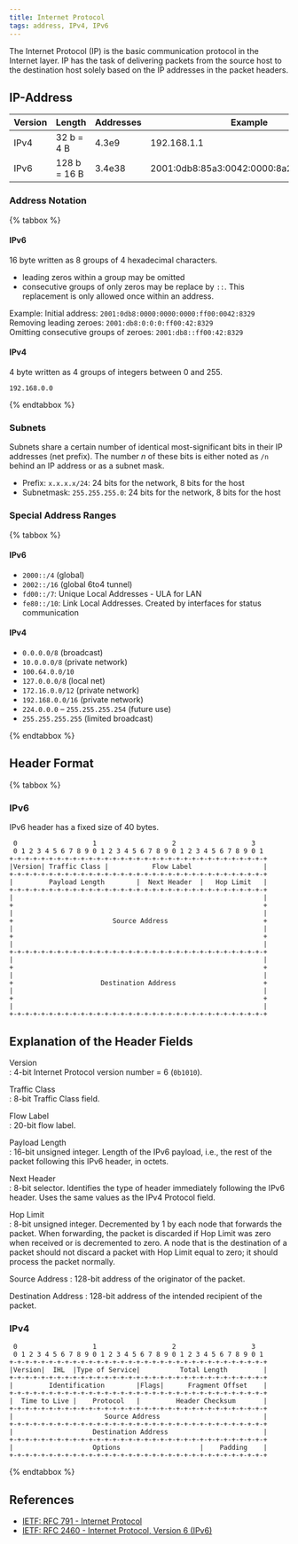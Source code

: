 ```yaml
---
title: Internet Protocol
tags: address, IPv4, IPv6
---
```

The Internet Protocol (IP) is the basic communication protocol in the Internet layer.
IP has the task of delivering packets from the source host to the destination host solely based on the IP addresses in the packet headers.


## IP-Address

| Version | Length       | Addresses | Example          |
|---------|--------------|-----------|------------------|
| IPv4    | 32 b = 4 B   | 4.3e9     | 192.168.1.1      |
| IPv6    | 128 b = 16 B | 3.4e38    | 2001:0db8:85a3:0042:0000:8a2e:0370:7334 |



### Address Notation

{% tabbox %}

#### IPv6 
16 byte written as 8 groups of 4 hexadecimal characters.

* leading zeros within a group may be omitted
* consecutive groups of only zeros may be replace by `::`. This replacement is only allowed once within an address.


Example: 
Initial address: `2001:0db8:0000:0000:0000:ff00:0042:8329`</br>
Removing leading zeroes: `2001:db8:0:0:0:ff00:42:8329`</br>
Omitting consecutive groups of zeroes: `2001:db8::ff00:42:8329`


#### IPv4 

4 byte written as 4 groups of integers between 0 and 255.

`192.168.0.0`

{% endtabbox %}


### Subnets
Subnets share a certain number of identical most-significant bits in their IP addresses (net prefix). The number $n$ of these bits is either noted as `/n` behind an IP address or as a subnet mask.

* Prefix: `x.x.x.x/24`: 24 bits for the network, 8 bits for the host
* Subnetmask: `255.255.255.0`: 24 bits for the network, 8 bits for the host




### Special Address Ranges

{% tabbox %}

#### IPv6
* `2000::/4` (global)
* `2002::/16` (global 6to4 tunnel)
* `fd00::/7`: Unique Local Addresses - ULA  for LAN
* `fe80::/10`: Link Local Addresses. Created by interfaces for status communication


#### IPv4 

* `0.0.0.0/8` (broadcast)
* `10.0.0.0/8` (private network)
* `100.64.0.0/10`
* `127.0.0.0/8` (local net)
* `172.16.0.0/12` (private network)
* `192.168.0.0/16` (private network)
* `224.0.0.0` – `255.255.255.254` (future use)
* `255.255.255.255` (limited broadcast)

{% endtabbox %}









## Header Format

{% tabbox %}

### IPv6 
IPv6 header has a fixed size of 40 bytes.

```diagram
 0                   1                   2                   3
 0 1 2 3 4 5 6 7 8 9 0 1 2 3 4 5 6 7 8 9 0 1 2 3 4 5 6 7 8 9 0 1
+-+-+-+-+-+-+-+-+-+-+-+-+-+-+-+-+-+-+-+-+-+-+-+-+-+-+-+-+-+-+-+-+
|Version| Traffic Class |           Flow Label                  |
+-+-+-+-+-+-+-+-+-+-+-+-+-+-+-+-+-+-+-+-+-+-+-+-+-+-+-+-+-+-+-+-+
|         Payload Length        |  Next Header  |   Hop Limit   |
+-+-+-+-+-+-+-+-+-+-+-+-+-+-+-+-+-+-+-+-+-+-+-+-+-+-+-+-+-+-+-+-+
|                                                               |
+                                                               +
|                                                               |
+                         Source Address                        +
|                                                               |
+                                                               +
|                                                               |
+-+-+-+-+-+-+-+-+-+-+-+-+-+-+-+-+-+-+-+-+-+-+-+-+-+-+-+-+-+-+-+-+
|                                                               |
+                                                               +
|                                                               |
+                      Destination Address                      +
|                                                               |
+                                                               +
|                                                               |
+-+-+-+-+-+-+-+-+-+-+-+-+-+-+-+-+-+-+-+-+-+-+-+-+-+-+-+-+-+-+-+-+
```


## Explanation of the Header Fields

Version             
:   4-bit Internet Protocol version number = 6 (`0b1010`).


Traffic Class       
:   8-bit Traffic Class field.


Flow Label          
:   20-bit flow label.


Payload Length      
:   16-bit unsigned integer. 
    Length of the IPv6 payload, i.e., the rest of the packet
    following this IPv6 header, in octets.



Next Header         
:    8-bit selector. Identifies the type of header immediately following 
     the IPv6 header.  Uses the same values as the IPv4 Protocol field.


Hop Limit          
:    8-bit unsigned integer.  Decremented by 1 by
     each node that forwards the packet.  When
     forwarding, the packet is discarded if Hop
     Limit was zero when received or is decremented
     to zero.  A node that is the destination of a
     packet should not discard a packet with Hop
     Limit equal to zero; it should process the
     packet normally.


Source Address
:    128-bit address of the originator of the packet.


Destination Address
:    128-bit address of the intended recipient of the packet.


### IPv4 

```diagram
 0                   1                   2                   3
 0 1 2 3 4 5 6 7 8 9 0 1 2 3 4 5 6 7 8 9 0 1 2 3 4 5 6 7 8 9 0 1
+-+-+-+-+-+-+-+-+-+-+-+-+-+-+-+-+-+-+-+-+-+-+-+-+-+-+-+-+-+-+-+-+
|Version|  IHL  |Type of Service|          Total Length         |
+-+-+-+-+-+-+-+-+-+-+-+-+-+-+-+-+-+-+-+-+-+-+-+-+-+-+-+-+-+-+-+-+
|         Identification        |Flags|      Fragment Offset    |
+-+-+-+-+-+-+-+-+-+-+-+-+-+-+-+-+-+-+-+-+-+-+-+-+-+-+-+-+-+-+-+-+
|  Time to Live |    Protocol   |         Header Checksum       |
+-+-+-+-+-+-+-+-+-+-+-+-+-+-+-+-+-+-+-+-+-+-+-+-+-+-+-+-+-+-+-+-+
|                       Source Address                          |
+-+-+-+-+-+-+-+-+-+-+-+-+-+-+-+-+-+-+-+-+-+-+-+-+-+-+-+-+-+-+-+-+
|                    Destination Address                        |
+-+-+-+-+-+-+-+-+-+-+-+-+-+-+-+-+-+-+-+-+-+-+-+-+-+-+-+-+-+-+-+-+
|                    Options                    |    Padding    |
+-+-+-+-+-+-+-+-+-+-+-+-+-+-+-+-+-+-+-+-+-+-+-+-+-+-+-+-+-+-+-+-+
```


{% endtabbox %}
























## References

* [IETF: RFC 791 - Internet Protocol](https://tools.ietf.org/html/rfc791)
* [IETF: RFC 2460 - Internet Protocol, Version 6 (IPv6)](https://tools.ietf.org/html/rfc2460)



